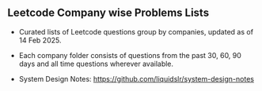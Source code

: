## Leetcode Company wise Problems Lists

- Curated lists of Leetcode questions group by companies, updated as of 14 Feb 2025.
- Each company folder consists of questions from the past 30, 60, 90 days and all time questions wherever available.

- System Design Notes:  https://github.com/liquidslr/system-design-notes